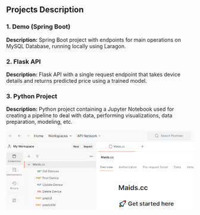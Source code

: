 ## Projects Description

### 1. Demo (Spring Boot)

**Description:** Spring Boot project with endpoints for main operations on MySQL Database, running locally using Laragon.

### 2. Flask API

**Description:** Flask API with a single request endpoint that takes device details and returns predicted price using a trained model.

### 3. Python Project

**Description:** Python project containing a Jupyter Notebook used for creating a pipeline to deal with data, performing visualizations, data preparation, modeling, etc.

![Postman Screenshot](postman.png)

